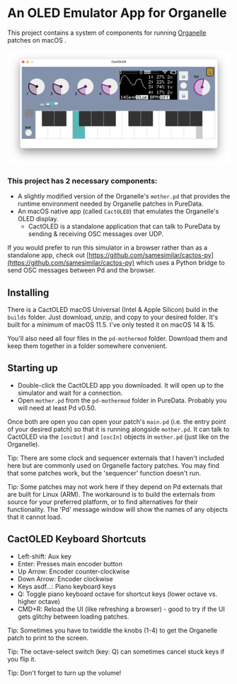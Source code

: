 # An OLED Emulator App for Organelle
This project contains a system of components for running [Organelle](https://www.critterandguitari.com/organelle) patches on macOS . 

![img](screenshot1.png)

### This project has 2 necessary components:

* A slightly modified version of the Organelle's `mother.pd` that provides the runtime environment needed by Organelle patches in PureData.
* An macOS native app (called `CactOLED`) that emulates the Organelle's OLED display. 
	* CactOLED is a standalone application that can talk to PureData by sending & receiving OSC messages over UDP. 

If you would prefer to run this simulator in a browser rather than as a standalone app, check out [https://github.com/samesimilar/cactos-py](https://github.com/samesimilar/cactos-py) which uses a Python bridge to send OSC messages between Pd and the browser.

## Installing

There is a CactOLED macOS Universal (Intel & Apple Silicon) build in the `builds` folder. Just download, unzip, and copy to your desired folder. It's built for a minimum of macOS 11.5. I've only tested it on macOS 14 & 15.

You'll also need all four files in the `pd-mothermod` folder. Download them and keep them together in a folder somewhere convenient.

## Starting up

* Double-click the CactOLED app you downloaded. It will open up to the simulator and wait for a connection.
* Open `mother.pd` from the `pd-mothermod` folder in PureData. Probably you will need at least Pd v0.50.

Once both are open you can open your patch's `main.pd` (i.e. the entry point of your desired patch) so that it is running alongside `mother.pd`.
It can talk to CactOLED via the `[oscOut]` and `[oscIn]` objects in `mother.pd` (just like on the Organelle).

Tip: There are some clock and sequencer externals that I haven't included here but are commonly used on Organelle factory patches. You may find that some patches work, but the 'sequencer' function doesn't run.

Tip: Some patches may not work here if they depend on Pd externals that are built for Linux (ARM). The workaround is to build the externals from source for your preferred platform, or to find alternatives for their functionality. The 'Pd' message window will show the names of any objects that it cannot load.

## CactOLED Keyboard Shortcuts

* Left-shift: Aux key
* Enter: Presses main encoder button
* Up Arrow: Encoder counter-clockwise 
* Down Arrow: Encoder clockwise
* Keys asdf...: Piano keyboard keys
* Q: Toggle piano keyboard octave for shortcut keys (lower octave vs. higher octave)
* CMD+R: Reload the UI (like refreshing a browser) - good to try if the UI gets glitchy between loading patches.


Tip: Sometimes you have to twiddle the knobs (1-4) to get the Organelle patch to print to the screen.

Tip: The octave-select switch (key: Q) can sometimes cancel stuck keys if you flip it.

Tip: Don't forget to turn up the volume!